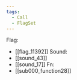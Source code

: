 ```yaml
---
tags:
  - Call
  - FlagSet
---
```

Flag:
- [[flag_11392]]
Sound:
- [[sound_43]]
- [[sound_17]]
Fn:
- [[sub000_function28]]
